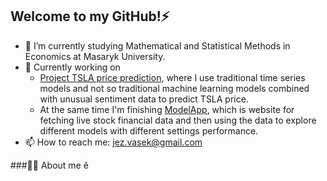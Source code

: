 ## Welcome to my GitHub!⚡

- 🌱 I’m currently studying Mathematical and Statistical Methods in Economics at Masaryk University.
- 🔭 Currently working on
  - [Project TSLA price prediction](https://github.com/eolybq/tsla_sentiment_prediction), where I use traditional time series models and not so traditional machine learning models combined with unusual sentiment data to predict TSLA price.
  - At the same time I'm finishing [ModelApp](https://github.com/eolybq/ModelApp), which is website for fetching live stock financial data and then using the data to explore different models with different settings performance.
- 📫 How to reach me: jez.vasek@gmail.com

###🧑‍💻 About me
ě
